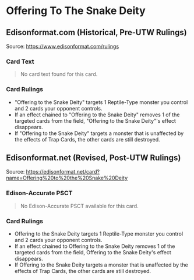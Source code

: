 # Offering To The Snake Deity

## Edisonformat.com (Historical, Pre-UTW Rulings)

Source: https://www.edisonformat.com/rulings

### Card Text

> No card text found for this card.

### Card Rulings

*   "Offering to the Snake Deity" targets 1 Reptile-Type monster you control and 2 cards your opponent controls.
*   If an effect chained to "Offering to the Snake Deity" removes 1 of the targeted cards from the field, "Offering to the Snake Deity"'s effect disappears.
*   If "Offering to the Snake Deity" targets a monster that is unaffected by the effects of Trap Cards, the other cards are still destroyed.

## Edisonformat.net (Revised, Post-UTW Rulings)

Source: https://edisonformat.net/card?name=Offering%20to%20the%20Snake%20Deity

### Edison-Accurate PSCT

> No Edison-Accurate PSCT available for this card.

### Card Rulings

*   Offering to the Snake Deity targets 1 Reptile-Type monster you control and 2 cards your opponent controls.
*   If an effect chained to Offering to the Snake Deity removes 1 of the targeted cards from the field, Offering to the Snake Deity's effect disappears.
*   If Offering to the Snake Deity targets a monster that is unaffected by the effects of Trap Cards, the other cards are still destroyed.
            
